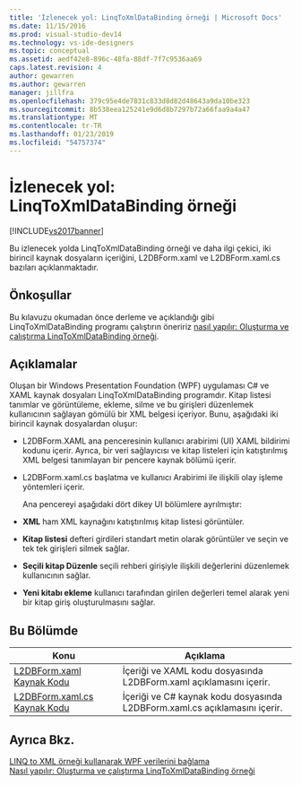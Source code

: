 ```yaml
---
title: 'İzlenecek yol: LinqToXmlDataBinding örneği | Microsoft Docs'
ms.date: 11/15/2016
ms.prod: visual-studio-dev14
ms.technology: vs-ide-designers
ms.topic: conceptual
ms.assetid: aedf42e8-896c-48fa-88df-7f7c9536aa69
caps.latest.revision: 4
author: gewarren
ms.author: gewarren
manager: jillfra
ms.openlocfilehash: 379c95e4de7831c833d8d82d48643a9da10be323
ms.sourcegitcommit: 8b538eea125241e9d6d8b7297b72a66faa9a4a47
ms.translationtype: MT
ms.contentlocale: tr-TR
ms.lasthandoff: 01/23/2019
ms.locfileid: "54757374"
---
```

# <a name="walkthrough-linqtoxmldatabinding-example"></a>İzlenecek yol: LinqToXmlDataBinding örneği
[!INCLUDE[vs2017banner](../includes/vs2017banner.md)]

Bu izlenecek yolda LinqToXmlDataBinding örneği ve daha ilgi çekici, iki birincil kaynak dosyaların içeriğini, L2DBForm.xaml ve L2DBForm.xaml.cs bazıları açıklanmaktadır.  
  
## <a name="prerequisites"></a>Önkoşullar  
 Bu kılavuzu okumadan önce derleme ve açıklandığı gibi LinqToXmlDataBinding programı çalıştırın öneririz [nasıl yapılır: Oluşturma ve çalıştırma LinqToXmlDataBinding örneği](../designers/how-to-build-and-run-the-linqtoxmldatabinding-example.md).  
  
## <a name="remarks"></a>Açıklamalar  
 Oluşan bir Windows Presentation Foundation (WPF) uygulaması C# ve XAML kaynak dosyaları LinqToXmlDataBinding programdır. Kitap listesi tanımlar ve görüntüleme, ekleme, silme ve bu girişleri düzenlemek kullanıcının sağlayan gömülü bir XML belgesi içeriyor. Bunu, aşağıdaki iki birincil kaynak dosyalardan oluşur:  
  
- L2DBForm.XAML ana penceresinin kullanıcı arabirimi (UI) XAML bildirimi kodunu içerir. Ayrıca, bir veri sağlayıcısı ve kitap listeleri için katıştırılmış XML belgesi tanımlayan bir pencere kaynak bölümü içerir.  
  
- L2DBForm.xaml.cs başlatma ve kullanıcı Arabirimi ile ilişkili olay işleme yöntemleri içerir.  
  
  Ana pencereyi aşağıdaki dört dikey UI bölümlere ayrılmıştır:  
  
- **XML** ham XML kaynağını katıştırılmış kitap listesi görüntüler.  
  
- **Kitap listesi** defteri girdileri standart metin olarak görüntüler ve seçin ve tek tek girişleri silmek sağlar.  
  
- **Seçili kitap Düzenle** seçili rehberi girişiyle ilişkili değerlerini düzenlemek kullanıcının sağlar.  
  
- **Yeni kitabı ekleme** kullanıcı tarafından girilen değerleri temel alarak yeni bir kitap giriş oluşturulmasını sağlar.  
  
## <a name="in-this-section"></a>Bu Bölümde  
  
|Konu|Açıklama|  
|-----------|-----------------|  
|[L2DBForm.xaml Kaynak Kodu](../designers/l2dbform-xaml-source-code.md)|İçeriği ve XAML kodu dosyasında L2DBForm.xaml açıklamasını içerir.|  
|[L2DBForm.xaml.cs Kaynak Kodu](../designers/l2dbform-xaml-cs-source-code.md)|İçeriği ve C# kaynak kodu dosyasında L2DBForm.xaml.cs açıklamasını içerir.|  
  
## <a name="see-also"></a>Ayrıca Bkz.  
 [LINQ to XML örneği kullanarak WPF verilerini bağlama](../designers/wpf-data-binding-using-linq-to-xml-example.md)   
 [Nasıl yapılır: Oluşturma ve çalıştırma LinqToXmlDataBinding örneği](../designers/how-to-build-and-run-the-linqtoxmldatabinding-example.md)
